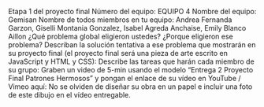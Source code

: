 Etapa 1 del proyecto final
Número del equipo: EQUIPO 4
Nombre del equipo: Gemisan
Nombre de todos miembros en tu equipo: Andrea Fernanda Garzon, Giselli Montania Gonzalez, Isabel Agreda Anchaise, Emily Blanco Aillon
¿Qué problema global eligieron ustedes?
¿Porque eligieron ese problema?
Describan la solución tentativa a ese problema que mostrarán en su proyecto final (el proyecto final será una pieza de arte escrito en JavaScript y HTML y CSS):
Describe las tareas que harán cada miembro de su grupo:
Graben un video de 5-min usando el modelo “Entrega 2 Proyecto Final Patrones Hermosos” y pongan el enlace de su vídeo en YouTube / Vimeo aquí:
No se olviden de diseñar su obra en un papel e incluir una foto de este dibujo en el vídeo entregable.
